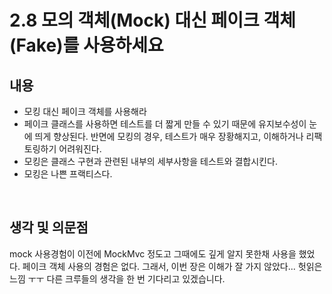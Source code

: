 # 2.8 모의 객체(Mock) 대신 페이크 객체(Fake)를 사용하세요

## 내용

* 모킹 대신 페이크 객체를 사용해라
* 페이크 클래스를 사용하면 테스트를 더 짧게 만들 수 있기 때문에 유지보수성이 눈에 띄게 향상된다. 반면에 모킹의 경우, 테스트가 매우 장황해지고, 이해하거나 리팩토링하기 어려워진다.
*  모킹은 클래스 구현과 관련된 내부의 세부사항을 테스트와 결합시킨다.
* 모킹은 나쁜 프랙티스다.

<br/>

## 생각 및 의문점

mock 사용경험이 이전에 MockMvc 정도고 그때에도 깊게 알지 못한채 사용을 했었다. 페이크 객체 사용의 경험은 없다. 그래서, 이번 장은 이해가 잘 가지 않았다... 헛읽은 느낌 ㅜㅜ 다른 크루들의 생각을 한 번 기다리고 있겠습니다.